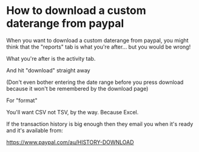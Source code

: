 # How to download a custom daterange from paypal

When you want to download a custom daterange from paypal, you might think that the "reports" tab is what you're after... but you would be wrong!

What you're after is the activity tab. 

And hit "download" straight away

(Don't even bother entering the date range before you press download because it won't be remembered by the download page)

For "format"

You'll want CSV not TSV, by the way. Because Excel.



If the transaction history is big enough then they email you when it's ready and it's available from:


https://www.paypal.com/au/HISTORY-DOWNLOAD

